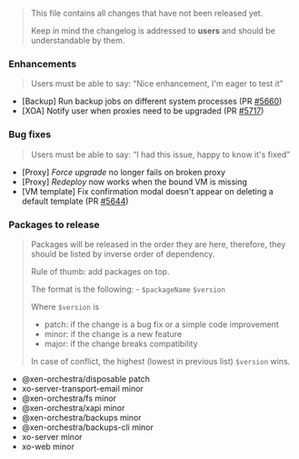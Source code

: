 > This file contains all changes that have not been released yet.
>
> Keep in mind the changelog is addressed to **users** and should be
> understandable by them.

### Enhancements

> Users must be able to say: “Nice enhancement, I'm eager to test it”

- [Backup] Run backup jobs on different system processes (PR [#5660](https://github.com/vatesfr/xen-orchestra/pull/5660))
- [XOA] Notify user when proxies need to be upgraded (PR [#5717](https://github.com/vatesfr/xen-orchestra/pull/5717))

### Bug fixes

> Users must be able to say: “I had this issue, happy to know it's fixed”

- [Proxy] _Force upgrade_ no longer fails on broken proxy
- [Proxy] _Redeploy_ now works when the bound VM is missing
- [VM template] Fix confirmation modal doesn't appear on deleting a default template (PR [#5644](https://github.com/vatesfr/xen-orchestra/pull/5644))

### Packages to release

> Packages will be released in the order they are here, therefore, they should
> be listed by inverse order of dependency.
>
> Rule of thumb: add packages on top.
>
> The format is the following: - `$packageName` `$version`
>
> Where `$version` is
>
> - patch: if the change is a bug fix or a simple code improvement
> - minor: if the change is a new feature
> - major: if the change breaks compatibility
>
> In case of conflict, the highest (lowest in previous list) `$version` wins.

- @xen-orchestra/disposable patch
- xo-server-transport-email minor
- @xen-orchestra/fs minor
- @xen-orchestra/xapi minor
- @xen-orchestra/backups minor
- @xen-orchestra/backups-cli minor
- xo-server minor
- xo-web minor
